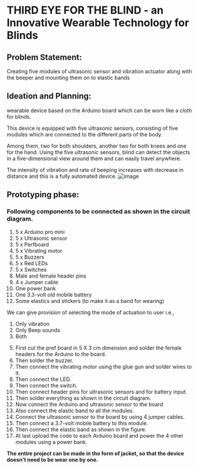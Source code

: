# THIRD EYE FOR THE BLIND - an Innovative Wearable Technology for Blinds
## Problem Statement: 
Creating five modules of ultrasonic sensor and vibration actuator along with the beeper and mounting them on to elastic bands 


## Ideation and Planning: 
wearable device based on the Arduino board which can be worn like a cloth for blinds.

This device is equipped with five ultrasonic sensors, consisting of five modules which are connected to the different parts of the body.

Among them, two for both shoulders, another two for both knees and one for the hand. Using the five ultrasonic sensors, blind can detect the objects in a five-dimensional view around them and can easily travel anywhere.

The intensity of vibration and rate of beeping increases with decrease in distance and this is a fully automated device.
![image](https://user-images.githubusercontent.com/88575247/174485489-7e9a2e0a-5f64-455e-bd24-9b595fe4743d.png)


## Prototyping phase:
### Following components to be connected as shown in the circuit diagram.
1.	5 x Arduino pro mini
2.	5 x Ultrasonic sensor
3.	5 x Perfboard
4.	5 x Vibrating motor
5.	5 x Buzzers
6.	5 x Red LEDs
7.	5 x Switches
8.	Male and female header pins
9.	4 x Jumper cable
10.	One power bank
11.	One 3.3-volt old mobile battery
12.	Some elastics and stickers (to make it as a band for wearing)



We can give provision of selecting the mode of actuation to user i.e.,
1) Only vibration
2) Only Beep sounds
3) Both



5.	First cut the pref board in 5 X 3 cm dimension and solder the female headers for the Arduino to the board.
6.	Then solder the buzzer.
7.	Then connect the vibrating motor using the glue gun and solder wires to it.
8.	Then connect the LED.
9.	Then connect the switch.
10.	Then connect header pins for ultrasonic sensors and for battery input.
11.	Then solder everything as shown in the circuit diagram.
12.	Now connect the Arduino and ultrasonic sensor to the board
13.	Also connect the elastic band to all the modules.
14.	Connect the ultrasonic sensor to the board by using 4 jumper cables.
15.	Then connect a 3.7-volt mobile battery to this module.
16.	Then connect the elastic band as shown in the figure.
17.	At last upload the code to each Arduino board and power the 4 other modules using a power bank.


**The entire project can be made in the form of jacket, so that the device doesn't need to be wear one by one.**
